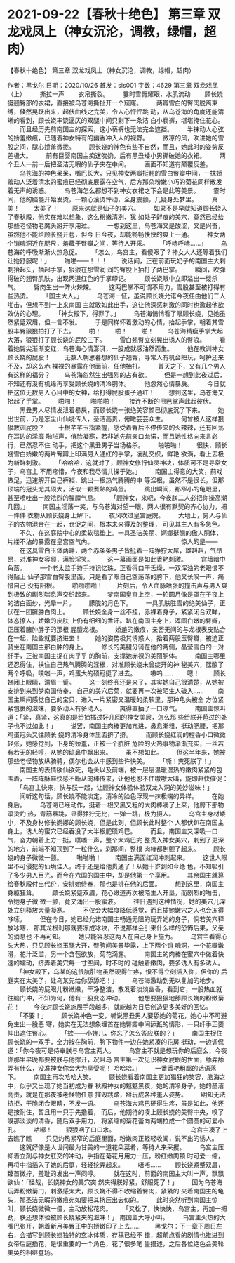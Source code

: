 # 2021-09-22【春秋十绝色】 第三章 双龙戏凤上（神女沉沦，调教，绿帽，超肉）



【春秋十绝色】 第三章 双龙戏凤上（神女沉沦，调教，绿帽，超肉）



 作者：黑戈尔 日期：2020/10/26 首发：sis001 字数：4629
 第三章 双龙戏凤（上）
 　　撕拉一声
 　　衣帛撕裂。
 　　霎时雪臀耀眼，水肌流动
 　　顾长娆挺翘臀部的衣裙，直接被乌苍海撕扯开一个窟窿。
 　　两瓣雪白的臀肉脱离束缚，倏然晃跃出来，起伏曲线之完美，令人心怦怦跳 动，从乌苍海的角度还能清晰的看到，顾长娆丰饶逼仄的双腿中间只剩下一条洁 白小亵裤，堪堪掩住花心。
 　　而且经历先前南国主的探索，这小亵裤也无法完全遮挡。
 　　半抹动人心弦的娇羞嫩痕，已随着神女特有的幽香冲入人的视野。
 　　微凉的风，吹进她的雪股之间，腿心娇羞微拢。
 　　顾长娆的神色有些不自然，而且，她此时的姿势反差极大。
 　　前有巨婴南国主痴迷吮奶，后有黑丑矮小男撕破她的衣裙。
 　　两个丑人一前一后把圣洁无暇的仙子夹在中间。
 　　画面不知道有颠覆反差。
 　　乌苍海的神色呆呆，嘴巴长大，只见神女两瓣挺翘的雪白臀瓣中间，一抹娇 羞动人泛着清水的蜜痕已经彻底展露在空气，后方那朵粉嫩小巧的菊花同样散发 着无声的诱惑。
 　　乌苍海怎么都想不到神女衣裙之下会是此等美景。
 　　霎时间，他的脑髓开始发烫，一颗心滚烫怦动，全身震颤，几疑身处梦里。
 　　真美！
 　　太美了！
 　　原来这就是仙子的美穴。
 　　如果不是早就知道顾长娆入了春秋殿，他实在难以想象，这么粉嫩清冽、犹 如处子鲜痕的美穴，竟然已经给那些老怪物老魔头掰开享用过。
 　　一想到这里，乌苍海又是酸涩，又是兴奋，虽然他不能给顾长娆开苞，但今 日今夜，却能畅畅快快的爽上一通。
 　　神女两个销魂洞近在咫尺，羞藏于臀瓣之间，等待人开采。
 　　「呼哧呼哧……」
 　　乌苍海的呼吸渐渐火热急促。
 　　「怎么，乌宫主，看傻眼了？神女大人还等着我们让她舒服呢！」
 　　啪啪——！！！
 　　说话间，正在前面玩奶子的南国主大剌剌抬起头，抽起手掌，狠狠在那雪润 润的臀股上抽打了两巴掌。
 　　瞬间，吹弹得破的翘臀肌肤，出现两道红色的手掌印记。
 　　顾长娆眼中立即溢出一缕杀气。
 　　臀肉生出一阵火辣辣。
 　　这两巴掌不可谓不用力，雪股甚至被打得有些热烫。
 　　「国主大人。」
 　　乌苍海一怔，虽说顾长娆允诺今夜任由他们二人啪击，但想不到一上来南国 主就敢如此出手，这让他深感刺激的同时也激起他欲效仿的心理。
 　　「神女殿下，得罪了。」
 　　乌苍海悄悄看了眼顾长娆，见她虽然紧蹙双眉，但一言不发。
 　　于是同样怀着激动的心情，抬起手掌，朝着其雪股丰臀狠狠拍打了下去。
 　　啪！
 　　啪！
 　　啪！
 　　乌苍海精瘦手掌大起大落，狠狠打了顾长娆的屁股三下。
 　　雪白翘臀立刻晃出诱人的臀浪。
 　　看着她臀尖渐渐变红，乌苍海心情澎湃，一股成就感油然而生。
 　　他在教训神女顾长娆的屁股！
 　　无数人朝思暮想的仙子翘臀，寻常人有机会把玩，呵护还来不及，却这么赤 裸裸的暴露在他面前，任他抽打。
 　　普天之下，又有几个男人有这样的福分？
 　　乌苍海忽然生出强烈的占有欲。
 　　但是一想到此夜过后，不知还有没有机缘再享受顾长娆的清冷胴体。
 　　他忽然心情暴戾。
 　　今日就把这位无数男人心目中的女神，给打得屁股蛋子通红！
 　　想到这里，乌苍海又抬起了手掌。
 　　啪啪！
 　　啪啪啪！
 　　接连不断的甩巴掌声此起彼伏。
 　　黑丑男人尽情发泄着暴戾，而顾长娆一张绝美容颜已彻底沉了下来。
 　　她出世前，乃是忘尘山仙境传人，圣洁高贵，俯瞰芸芸众生。
 　　何曾被人这样狠狠教训屁股？
 　　十根芊芊玉指紧握，感受着臀后不停传来的火辣辣，还有回荡在耳边的淫靡 啪啪声，俏脸凝寒，若非她先前亲口允诺，而且她性格向来言必行，已然忍不住 动手，把这个黑丑男子当场格杀。
 　　啪啪啪！
 　　很快，顾长娆雪白娇嫩的两片臀瓣上印满男人通红的手掌，凌乱交织，鲜艳 欲滴，看上去极为新鲜刺激。
 　　「哈哈哈，这就对了，顾神女修行仙灵神决，体质可不是寻常女子，乌宫主 不用疼惜，今夜和我尽情共操于她。」
 　　南国主得意的大笑，前戏做足，迅速解开自己裤裆，跳出一根热气腾腾的中 等淫根，虽然不是很长，但那顶端的冠头尤其硕大，活似一颗煮熟的鸡蛋。
 　　跳出瞬间，那窄小的龟眼里，甚至喷吐出一股浓烈的腥膻气息。
 　　「顾神女，来吧，今夜朕二人必把你操高潮几回。」
 　　南国主淫荡一笑，与乌苍海对望一眼，两人很有默契的齐心协力，把一件件 衣物从顾长娆身上解下。
 　　夜风吹过皇宫庭院。
 　　大地上，男人与仙子的衣物混合在一起，仓促之间，根本未来得及的整理， 可见其主人有多急色。
 　　不久，在这庭院中心的柔软毯垫上。一具圣洁美丽、婀娜挺翘的傲人胴体， 片缕不沾的暴露在皇宫空气内。
 　　　　　　　　　　　　　　惊人的是——
 　　在这具雪白玉体两畔，两个赤条条男子皆挺着一阵狰狞大屌，雄赳赳，气昂 昂，对准神女容颜，满脸淫笑。
 　　这一幕画面是如此香艳刺激。
 　　宫墙暗中角落。
 　　一个老太监手持手持记忆珠，正看得口干舌燥，一双浑浊的老眼恨不得贴上 仙子那雪白臀股里面，只是看了眼自己空荡荡的胯下，他又长叹一声，痛惜自己 没有阳根。
 　　啪啪啪啪！
 　　片刻后，令人血脉喷张的撞击声与男人爽到极致的剧烈喘息声交织起来。
 　　梦南国皇宫上空，一轮圆月像是罩在子夜上的洁白面纱，光晕一片。
 　　朦胧的月色下。
 　　一具肌肤胜雪的绝美仙子，正伏在一团臃肿白肉上。
 　　顾长娆全身一丝不挂，赤裸着身子，紧紧闭合双眸，体态撩人，娇嫩的皮肤 上仍有细细的香汗。趴在南国主身上，浑圆白嫩的臀瓣，正压着臃肿胖子的那根 腥膻龙根。
 　　娇羞的嫩痕，亲密无间的与龙根表皮贴合在一起，险些就要挤进去！
 　　她的姿势极其诱惑人，抬着两股玉臀瓣，被迫正骑坐在南国主那白肿的身上。
 　　修长的美腿分骑在他的两侧，晶莹雪白的一对纤手，正被南国主捉在肉乎乎 的胸前，支撑她赤裸的美丽胴体。
 　　南国主哪里还忍得住，扶住自己热气腾腾的淫根，对准顾长娆未曾绽开的神 秘美穴，酝酿了两个呼吸，噗嗤一声，鸡蛋大的硕冠挺了进去。
 　　嗷呜……
 　　嗯！
 　　顾长娆闭上眼睛，清眉一蹙。
 　　这一刻终究还是来了，其实她自己很清楚，从她被安排到来到梦南国侍奉， 自己的美穴后菊，就要再一次被陌生人破入……
 　　南国主瞬间感觉自己的宝贝，进入一片紧密又温暖的柔软里，那种龟头被全 方位紧紧包裹的滋味，要多动人有多动人。
 　　爽得直抽了一口凉气。
 　　南国主惊叫道：「紧，真紧，这真的是给抽插过好几回的神女美屄，怎么那 些给朕开苞过的处子也不过如此！」
 　　说罢，南国主肉棒更加亢进，鼻息渐粗，挺动肥腰，把那鸡蛋冠头又往顾长 娆的清冷身体里面挤了挤。
 　　而顾长娆红润的檀香小口微微轻张，她感觉到，下身的娇羞，正被一个肮脏 危险的火热事物渐渐充实，一丝若有若无的轻哼，从她的琼鼻中飘出来。
 　　虽不想如此。
 　　但这半年来，她被那些老怪物放纵骑骋，偶尔也会从中感到些许快美。
 　　「嘶！爽死朕了！」
 　　南国主的表情欲仙欲死，龟头以及前端，被一层层温暖湿热的嫩肉紧紧的包 围着，一阵阵酥麻快感不断从肉棒传来，让他也忍不住嗷嗷大叫，旋即赶快催促：
 　　「乌宫主快来，快与朕一起，让顾神女体验体验双龙入洞的美妙滋味！」
 　　闻听这句话，顾长娆不能淡定，清冷的脸色浮现一抹极端的异样。
 　　在她身后。
 　　乌苍海已经动作，挺着一根又黑又粗的大肉棒凑了上来，他胯下那物滚烫灼 热，青筋暴跳，显得狰狞无比，一弹一跳，极为摄人。
 　　乌宫主身材矮小，不及身材修长婀娜的顾长娆，但是此刻，但顾长此时整个 人都伏趴在南国主身上，诱人的蜜穴已经吞没了大半根肥硕鸡巴。
 　　而且，南国主又深吸一口气，奋力朝着上方一挺，噗嗤一声，整个大鸡巴完 整贯入神女美穴，刺到了更深的地方，前端不知顶到了一粒什么，刹那间，整根 肉棒都剧颤了起来。
 　　顾长娆的身子微微一颤。
 　　啪啪啪！
 　　南国主满面红润冲刺起来。
 　　这世人眼里不可侵犯的仙境佳人，终于还是给他贯通了！从她十岁到如今绝 色，不知吸引了多少男人目光，而今在六国的国主中，却是他第一个享用。
 　　其余国主就算给春秋殿付出代价，安排她侍奉，那也是排在他的后面。
 　　想到这里，南国主身躯狂耸。
 　　顾长娆紧蹙双眉，花心嫩道再次被陌生人开垦，而剧烈的啪击，令她身子微 微一颤，竟又涌出一股蜜液。
 　　往日遇到这种情况，她的美穴儿深处立刻释放大量凝寒。
 　　不仅会大幅度降低感觉，而且插她嫩穴之人也会冻得哆嗦。
 　　但在今日，她已经允诺南国主畅通无阻的玩弄她的身子，倘若美穴释放冰寒， 那其龙根刹那就要冻成冰块，不说那样会引来什么样的恐怖后果，父亲的消息也 不再可知。
 　　她只能容忍这两人在自己身上施为。
 　　乌宫主看得心头大热，只见顾长娆玉腿大开，臀胯间美景毕露，上下两个销 魂洞，一个花瓣嫩滑，花汁泛滥，另一个含苞欲放，菊花滴露。
 　　南国主的肉棒在蜜穴中做着快速的蠕动，挤弄着美穴每一寸空间，时不时的 碰触着嫩肉，要多诱人有多诱人。
 　　「神女殿下，乌某的这很肮脏物虽然硬得生疼，恨不得立刻插入你，但你的 后庭实在太美了，让乌某先给你舔舔吧！」
 　　乌苍海激动到无以复加的地步。
 　　顾长娆的屁眼儿粉嫩嫩，干净整洁，散发着淡淡幽香，看到它，一股热血就 往脑门冲，不知为何，他有一股变态冲动。
 　　他想要狠狠地舔顾长娆的粉嫩菊花！
 　　今夜对顾长娆施展手段越多，就能越为日后创造更多美好的回忆。
 　　「不要！」
 　　顾长娆神色一变，听说黑丑男人要舔她的菊花，她心中不可避免生出一股恶 寒，她实在无法想象埋首在她臀瓣中间舔舐的情形，一只纤手正要伸出遮住臀心。
 　　「欸——小娆儿，你忘了怎么答应朕的？」
 　　南国主捉住顾长娆的一双手，全力按在胸前，胯下物件一边在她紧凑的花房 挺动，一边调侃道：「你今夜可是侍奉朕与乌宫主两人。
 　　乌宫主不就是想玩你的后庭么，今夜你那里早晚都要被朕与他撑开，况且乌 宫主第一次见识神女屁眼的世面，舔弄舔弄有什么，没准神女你会大为享受呢！ 哈哈哈。」
 　　一番香艳粗鄙的话语落下。
 　　南国主再次哈哈大笑。
 　　顾长娆看着南国主更加猖狂的笑容，脑海之中，似乎又出现了她当初成为春 秋殿神女的魆魆黑夜，她的清冷身子，她的圣洁高贵，就是在那夜被老怪物任意 摧毁践踏，掰玩成各种羞人姿势。
 　　明知无法抗拒，干脆闭合眼睛，不发一语。
 　　乌苍海大鸡巴硬得生疼，虽是如此，他还是按耐住，暂且用一只手先撸着， 而后，他期待的凑上顾长娆的美臀中央，嗅了嗅那淡淡的清香，随后双手用力， 将紧缩的菊花蕾向两端拉成一个圆圆的可爱小孔。
 　　咕嘟！
 　　狠狠咽了口口水。
 　　　　　　　　　　　　乌宫主凑了上去瞧了瞧
 　　只见灼热紧窄的后庭里面，粉嫩肉正轻轻收阖，说不出的诱人。
 　　这就好像是人世间最为甘美的一道花朵菜肴，等待人来采攫。
 　　乌宫主压抑着立刻与神女肛交的冲动，手指在菊花月用力一压，粉红嫩肉顿 时可爱一缩，再将中指插入了她的后庭，轻轻挖弄起来。
 　　唔唔……
 　　顾长娆紧蹙双眉，臻首微拧，羞耻的发出一声闷哼。
 　　就在这时，前面的南国主大叫一声，飘飘欲仙：「怪哉，长娆神女的美穴突 然夹得朕好紧，舒服死了！」
 　　因为乌苍海玩弄粉嫩菊门，刺激感太大，顾长娆不得不收缩着臀肉，紧紧的 夹着南国主的龟头，那圣洁无暇的嫩痕宛如要把其挤压出去似的。
 　　此时突然听到南国主惊叫，顾长娆微微一僵，主动放松花肉。
 　　「又松了，快快快，乌宫主，再加一把劲，朕还想体验被顾长娆紧夹的滋味！」 南国主大呼小叫。
 　　乌宫主火热的大嘴巴张开，朝着新月美臀正中的娇嫩印了上去……
 　　黑戈尔：下一章下周日左右，会描写到顾长娆独特的玄冰体质，存稿已经不 错，超前点看的剧情也推进到女帝后庭插花，是很重要的一个角色，花了很多笔 墨描述，之后各位绝色会美轮美奂的相继登场。



